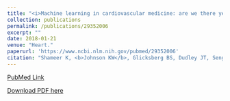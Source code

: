 ```yaml
---
title: "<i>Machine learning in cardiovascular medicine: are we there yet?</i>"
collection: publications
permalink: /publications/29352006
excerpt: "" 
date: 2018-01-21
venue: "Heart."
paperurl: 'https://www.ncbi.nlm.nih.gov/pubmed/29352006'
citation: "Shameer K, <b>Johnson KW</b>, Glicksberg BS, Dudley JT, Sengupta PP. Heart. 2018 Jul;104(14):1156-1164. doi: 10.1136/heartjnl-2017-311198. Epub 2018 Jan 19. Review. PubMed ID: 29352006"
---
```


[PubMed Link](https://www.ncbi.nlm.nih.gov/pubmed/29352006)

[Download PDF here](https://kippjohnson.com/files/29352006.pdf)


